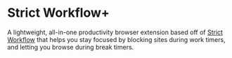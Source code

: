 # Strict Workflow+
A lightweight, all-in-one productivity browser extension based off of [Strict Workflow](https://github.com/matchu/Strict-Workflow) that helps you stay focused by blocking sites during work timers, and letting you browse during break timers.
